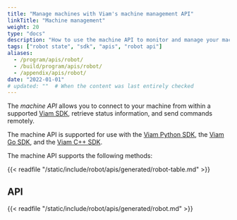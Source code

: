 ```yaml
---
title: "Manage machines with Viam's machine management API"
linkTitle: "Machine management"
weight: 20
type: "docs"
description: "How to use the machine API to monitor and manage your machines."
tags: ["robot state", "sdk", "apis", "robot api"]
aliases:
  - /program/apis/robot/
  - /build/program/apis/robot/
  - /appendix/apis/robot/
date: "2022-01-01"
# updated: ""  # When the content was last entirely checked
---
```


The _machine API_ allows you to connect to your machine from within a supported [Viam SDK](/dev/reference/apis/), retrieve status information, and send commands remotely.

The machine API is supported for use with the [Viam Python SDK](https://python.viam.dev/autoapi/viam/robot/client/index.html#viam.robot.client.RobotClient), the [Viam Go SDK](https://pkg.go.dev/go.viam.com/rdk/robot/client#RobotClient), and the [Viam C++ SDK](https://cpp.viam.dev/classviam_1_1sdk_1_1RobotClient.html).

The machine API supports the following methods:

{{< readfile "/static/include/robot/apis/generated/robot-table.md" >}}

## API

{{< readfile "/static/include/robot/apis/generated/robot.md" >}}
